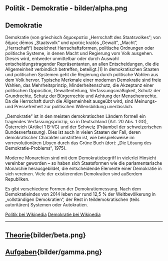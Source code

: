 
Politik - Demokratie - bilder/alpha.png
---
## Demokratie

Demokratie (von griechisch δημοκρατία „Herrschaft des Staatsvolkes“; von δῆμος dēmos „Staatsvolk“ und κρατός kratós „Gewalt“, „Macht“, „Herrschaft“) bezeichnet Herrschaftsformen, politische Ordnungen oder politische Systeme, in denen Macht und Regierung vom Volk ausgehen. Dieses wird, entweder unmittelbar oder durch Auswahl entscheidungstragender Repräsentanten, an allen Entscheidungen, die die Allgemeinheit verbindlich betreffen, beteiligt.[1] In demokratischen Staaten und politischen Systemen geht die Regierung durch politische Wahlen aus dem Volk hervor. Typische Merkmale einer modernen Demokratie sind freie Wahlen, das Mehrheitsprinzip, Minderheitenschutz, die Akzeptanz einer politischen Opposition, Gewaltenteilung, Verfassungsmäßigkeit, Schutz der Grundrechte, Schutz der Bürgerrechte und Achtung der Menschenrechte. Da die Herrschaft durch die Allgemeinheit ausgeübt wird, sind Meinungs- und Pressefreiheit zur politischen Willensbildung unerlässlich.

„Demokratie“ ist in den meisten demokratischen Ländern formell ein tragendes Verfassungsprinzip, so in Deutschland (Art. 20 Abs. 1 GG), Österreich (Artikel 1 B-VG) und der Schweiz (Präambel der schweizerischen Bundesverfassung). Dies ist auch in vielen Staaten der Fall, deren demokratischer Charakter umstritten ist, wie beispielsweise im vorrevolutionären Libyen durch das Grüne Buch (dort: „Die Lösung des Demokratie-Problems“, 1975).

Moderne Monarchien sind mit dem Demokratiebegriff in vielerlei Hinsicht vereinbar geworden – so haben sich Staatsformen wie die parlamentarische Monarchie herausgebildet, die entscheidende Elemente einer Demokratie in sich vereinen. Viele der existierenden Demokratien sind außerdem Republiken.

Es gibt verschiedene Formen der Demokratiemessung. Nach dem Demokratieindex von 2014 leben nur rund 12,5 % der Weltbevölkerung in „vollständigen Demokratien“, der Rest in teildemokratischen (teils autoritären) Systemen oder Autokratien.

[Politik bei Wikipedia](https://de.wikipedia.org/wiki/Politik)
[Demokratie bei Wikipedia](https://de.wikipedia.org/wiki/Demokratie)

---
## [Theorie](theorie.md){bilder/beta.png}
## [Aufgaben](aufgaben.md){bilder/gamma.png}
